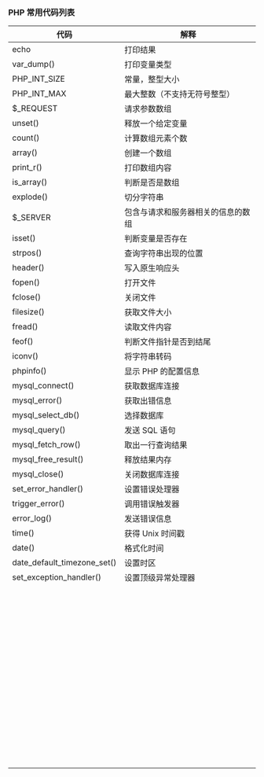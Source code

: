 ### PHP 常用代码列表

| 代码                          | 解释                |
| --------------------------- | ----------------- |
| echo                        | 打印结果              |
| var_dump()                  | 打印变量类型            |
| PHP_INT_SIZE                | 常量，整型大小           |
| PHP_INT_MAX                 | 最大整数（不支持无符号整型）    |
| $_REQUEST                   | 请求参数数组            |
| unset()                     | 释放一个给定变量          |
| count()                     | 计算数组元素个数          |
| array()                     | 创建一个数组            |
| print_r()                   | 打印数组内容            |
| is_array()                  | 判断是否是数组           |
| explode()                   | 切分字符串             |
| $_SERVER                    | 包含与请求和服务器相关的信息的数组 |
| isset()                     | 判断变量是否存在          |
| strpos()                    | 查询字符串出现的位置        |
| header()                    | 写入原生响应头           |
| fopen()                     | 打开文件              |
| fclose()                    | 关闭文件              |
| filesize()                  | 获取文件大小            |
| fread()                     | 读取文件内容            |
| feof()                      | 判断文件指针是否到结尾       |
| iconv()                     | 将字符串转码            |
| phpinfo()                   | 显示 PHP 的配置信息      |
| mysql_connect()             | 获取数据库连接           |
| mysql_error()               | 获取出错信息            |
| mysql_select_db()           | 选择数据库             |
| mysql_query()               | 发送 SQL 语句         |
| mysql_fetch_row()           | 取出一行查询结果          |
| mysql_free_result()         | 释放结果内存            |
| mysql_close()               | 关闭数据库连接           |
| set_error_handler()         | 设置错误处理器           |
| trigger_error()             | 调用错误触发器           |
| error_log()                 | 发送错误信息            |
| time()                      | 获得 Unix 时间戳       |
| date()                      | 格式化时间             |
| date_default_timezone_set() | 设置时区              |
| set_exception_handler()     | 设置顶级异常处理器         |
|                             |                   |
|                             |                   |
|                             |                   |
|                             |                   |
|                             |                   |
|                             |                   |
|                             |                   |
|                             |                   |
|                             |                   |
|                             |                   |
|                             |                   |
|                             |                   |
|                             |                   |
|                             |                   |
|                             |                   |
|                             |                   |
|                             |                   |
|                             |                   |
|                             |                   |
|                             |                   |
|                             |                   |
|                             |                   |
|                             |                   |
|                             |                   |
|                             |                   |
|                             |                   |
|                             |                   |
|                             |                   |
|                             |                   |
|                             |                   |
|                             |                   |
|                             |                   |
|                             |                   |
|                             |                   |
|                             |                   |
|                             |                   |
|                             |                   |
|                             |                   |
|                             |                   |
|                             |                   |
|                             |                   |
|                             |                   |
|                             |                   |
|                             |                   |
|                             |                   |
|                             |                   |
|                             |                   |
|                             |                   |
|                             |                   |
|                             |                   |
|                             |                   |
|                             |                   |
|                             |                   |
|                             |                   |
|                             |                   |
|                             |                   |
|                             |                   |
|                             |                   |
|                             |                   |
|                             |                   |
|                             |                   |
|                             |                   |

​	

